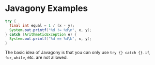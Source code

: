 # Javagony Examples

```java
try {
  final int equal = 1 / (x - y);
  System.out.printf("%d != %d\n", x, y);
} catch (ArithmeticException e) {
  System.out.printf("%d == %d\b", x, y);
}
```

The basic idea of Javagony is that you can only use `try {} catch {}`. `if`, `for`, `while`, etc.
are not allowed.
